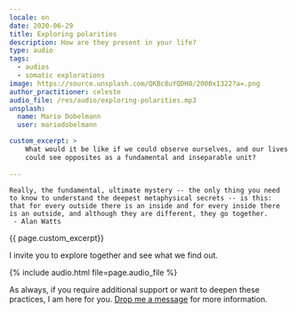 ```yaml
---
locale: en
date: 2020-06-29
title: Exploring polarities
description: How are they present in your life?
type: audio
tags:
  - audios
  - somatic explorations
image: https://source.unsplash.com/QKBc8uYQDH0/2000x1322?a=.png
author_practitioner: celeste
audio_file: /res/audio/exploring-polarities.mp3
unsplash:
  name: Mario Dobelmann
  user: mariodobelmann

custom_excerpt: >
    What would it be like if we could observe ourselves, and our lives from a point of view of *No conflict*? What if we
    could see opposites as a fundamental and inseparable unit?
    
---
```


```
Really, the fundamental, ultimate mystery -- the only thing you need to know to understand the deepest metaphysical secrets -- is this: that for every outside there is an inside and for every inside there is an outside, and although they are different, they go together.
 - Alan Watts
```

{{ page.custom_excerpt}}

I invite you to explore together and see what we find out.

{% include audio.html  file=page.audio_file %}

As always, if you require additional support or want to deepen these practices, I am here for you.
[Drop me a message](/contact/) for more information.
